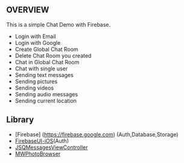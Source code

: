 
## OVERVIEW

This is a simple Chat Demo with Firebase.

- Login with Email
- Login with Google
- Create Global Chat Room
- Delete Chat Room you created
- Chat in Global Chat Room
- Chat with single user
- Sending text messages
- Sending pictures
- Sending videos
- Sending audio messages
- Sending current location

## Library
- [Firebase] (https://firebase.google.com) (Auth,Database,Storage)
- [FirebaseUI-iOS](https://github.com/firebase/FirebaseUI-iOS)(Auth)
- [JSQMessagesViewController](https://github.com/jessesquires/JSQMessagesViewController)
- [MWPhotoBrowser](https://github.com/mwaterfall/MWPhotoBrowser)
